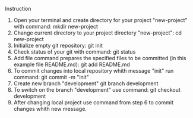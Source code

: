 Instruction
1. Open your terminal and create directory for your project "new-project" with command: 
   mkdir new-project
2. Change current directory to your project directory "new-project":
   cd new-project
3. Initialize empty git repository:
   git init
4. Check status of your git with command:
   git status
5. Add file command prepares the specified files to be committed (in this example file README.md):
   git add README.md
6. To commit changes into local repository whith message "init" run command:
   git commit -m "init"
7. Create new branch "development"
   git branch development
8. To switch on the branch "development" use command: 
   git checkout development
9. After changing local project use command from step 6 to commit changes whith new message.
